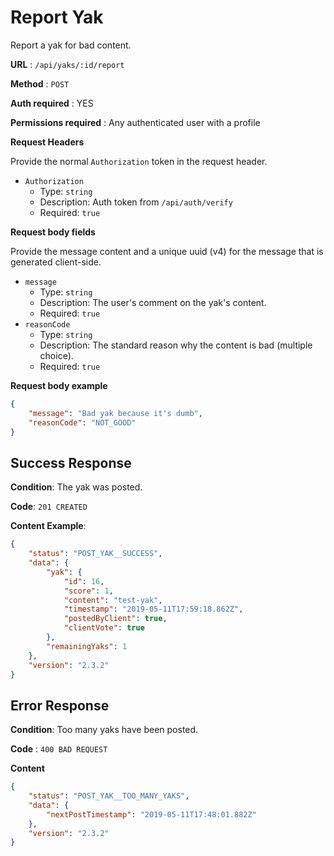 # Report Yak

Report a yak for bad content.

**URL** : `/api/yaks/:id/report`

**Method** : `POST`

**Auth required** : YES

**Permissions required** : Any authenticated user with a profile

**Request Headers**

Provide the normal `Authorization` token in the request header.

* `Authorization`
  * Type: `string`
  * Description: Auth token from `/api/auth/verify`
  * Required: `true`

**Request body fields**

Provide the message content and a unique uuid (v4) for the message that is generated client-side.

* `message`
  * Type: `string`
  * Description: The user's comment on the yak's content.
  * Required: `true`
* `reasonCode`
  * Type: `string`
  * Description: The standard reason why the content is bad (multiple choice).
  * Required: `true`

**Request body example**

```json
{
	"message": "Bad yak because it's dumb",
	"reasonCode": "NOT_GOOD"
}
```

## Success Response

**Condition**: The yak was posted.

**Code**: `201 CREATED`

**Content Example**:

```json
{
    "status": "POST_YAK__SUCCESS",
    "data": {
        "yak": {
            "id": 16,
            "score": 1,
            "content": "test-yak",
            "timestamp": "2019-05-11T17:59:18.862Z",
            "postedByClient": true,
            "clientVote": true
        },
        "remainingYaks": 1
    },
    "version": "2.3.2"
}
```

## Error Response

**Condition**: Too many yaks have been posted.

**Code** : `400 BAD REQUEST`

**Content**

```json
{
    "status": "POST_YAK__TOO_MANY_YAKS",
    "data": {
        "nextPostTimestamp": "2019-05-11T17:48:01.882Z"
    },
    "version": "2.3.2"
}
```
